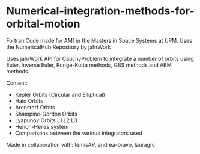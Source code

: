# Numerical-integration-methods-for-orbital-motion
Fortran Code made for AM1 in the Masters in Space Systems at UPM. Uses the NumericalHub Repository by jahrWork

Uses jahrWork API for CauchyProblem to integrate a number of orbits using Euler, Inverse Euler, Runge-Kutta methods, GBS methods and ABM methods.

Content:

- Kepler Orbits (Circular and Elliptical)
- Halo Orbits
- Arenstorf Orbits
- Shampine-Gordon Orbits
- Lyapunov Orbits L1 L2 L3
- Henon-Heiles system
- Comparisons between the various integrators used


Made in collaboration with: temisAP, andrea-bravo, lauragrc
